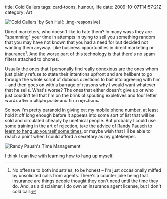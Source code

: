 title: Cold Callers
tags: card-toons, humour, life
date: 2009-10-07T14:57:21Z
category: Art

!['Cold Callers' by Seh Hui]({filename}/images/2009/10/ColdCallers-small.jpg){: .img-responsive}

Direct marketers, who doesn't like to hate them? In many ways they are "spamming" your time in attempts in trying to sell you something random that you may have not known that you had a need for but decided not wanting them anyway. Like business opportunities in direct marketing or insurance[^1]. And the worse part of this technology is that there's no spam filters attached to phones.

Usually the ones that I personally find really obnoxious are the ones whom just plainly refuse to state their intentions upfront and are hellbent to go through the whole script of dubious questions to bait into agreeing with him – and then goes on with a barrage of reasons why I would want whatever that he sells. What's worse? The ones that either doesn't give up or who just couldn't tell that I'm on the brink of spouting expletives and four letter words after multiple polite and firm rejections.

So now I'm pretty paranoid in giving out my mobile phone number, at least hold it off long enough before it appears into some sort of list that will be sold and circulated cheaply by unethical people. But probably I could use some training in the art of rejection, take the advice of [Randy Pausch to learn to hang up yourself some times](http://www.youtube.com/watch?v=oTugjssqOT0), or maybe wish that I'll be able to reach a point when I could afford a secretary as my gatekeeper.

![Randy Paush's Time Management](http://www.youtube.com/watch?v=oTugjssqOT0)

I think I can live with learning how to hang up myself.

[^1]: No offense to both industries, to be honest – I'm just occasionally miffed by unsolicited calls from agents. There's a counter joke being that insurance are things people thought they don't need until the time they do. And, as a disclaimer, I do own an insurance agent license, but I don't cold call.
